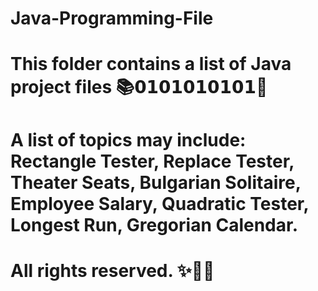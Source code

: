 # Java-Programming-File
# This folder contains a list of Java project files 📚𝟬𝟭𝟬𝟭𝟬𝟭𝟬𝟭𝟬𝟭🙊
# A list of topics may include: Rectangle Tester, Replace Tester, Theater Seats, Bulgarian Solitaire, Employee Salary, Quadratic Tester, Longest Run, Gregorian Calendar.
# All rights reserved. ✨👩‍⚖
